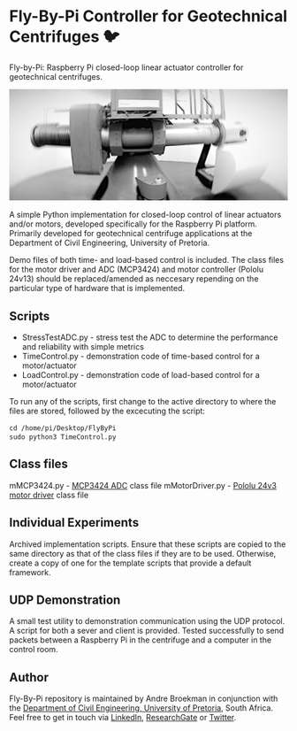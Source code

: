 # Fly-By-Pi Controller for Geotechnical Centrifuges :bird:
Fly-by-Pi: Raspberry Pi closed-loop linear actuator controller for geotechnical centrifuges.

![Image of a geotechnical centrifuge](https://github.com/andrebroekman/FlyByPi/blob/master/centrifuge.png)

A simple Python implementation for closed-loop control of linear actuators and/or motors, developed specifically for the Raspberry Pi platform. Primarily developed for geotechnical centrifuge applications at the Department of Civil Engineering, University of Pretoria.

Demo files of both time- and load-based control is included. The class files for the motor driver and ADC (MCP3424) and motor controller (Pololu 24v13) should be replaced/amended as neccesary repending on the particular type of hardware that is implemented.

## Scripts
- StressTestADC.py - stress test the ADC to determine the performance and reliability with simple metrics
- TimeControl.py - demonstration code of time-based control for a motor/actuator
- LoadControl.py - demonstration code of load-based control for a motor/actuator

To run any of the scripts, first change to the active directory to where the files are stored, followed by the excecuting the script:
```
cd /home/pi/Desktop/FlyByPi
sudo python3 TimeControl.py
```

## Class files
mMCP3424.py - [MCP3424 ADC](https://www.dfrobot.com/product-1182.html) class file
mMotorDriver.py - [Pololu 24v3 motor driver](https://www.pololu.com/product/2992) class file

## Individual Experiments
Archived implementation scripts. Ensure that these scripts are copied to the same directory as that of the class files if they are to be used.  Otherwise, create a copy of one for the template scripts that provide a default framework.

## UDP Demonstration
A small test utility to demonstration communication using the UDP protocol. A script for both a sever and client is provided. Tested successfully to send packets between a Raspberry Pi in the centrifuge and a computer in the control room.

## Author
Fly-By-Pi repository is maintained by Andre Broekman in conjunction with the [Department of Civil Engineering, University of Pretoria](https://www.up.ac.za/civil-engineering), South Africa. Feel free to get in touch via [LinkedIn](https://www.linkedin.com/in/broekmanandre/), [ResearchGate](https://www.researchgate.net/profile/Andre_Broekman) or [Twitter](https://twitter.com/BroekmanAndre).
